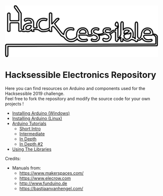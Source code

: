 ![Hacksessible Logo](resources/images/cropped-hackcessible-2.png)
# Hacksessible Electronics Repository

Here you can find resources on Arduino and components used for the Hacksessible 2019 challenge.  
Feel free to fork the repository and modify the source code for your own projects !
* [Installing Arduino (Windows)](https://www.arduino.cc/en/guide/windows)
* [Installing Arduino (Linux)](https://www.arduino.cc/en/guide/linux)
* [Arduino Tutorials](resources/tutorials)
    * [Short Intro](resources/tutorials/arduino.pdf)
    * [Intermediate](resources/tutorials/starter_kit_manual.pdf)
    * [In Depth](resources/tutorials/arduino_in_depth_1.pdf)
    * [In Depth #2](resources/tutorials/arduino_in_depth_2.pdf) 
* [Using The Libraries]()


Credits:
* Manuals from:
    * https://www.makerspaces.com/
    * https://www.elecrow.com
    * http://www.funduino.de
    * https://bastiaanvanhengel.com/
